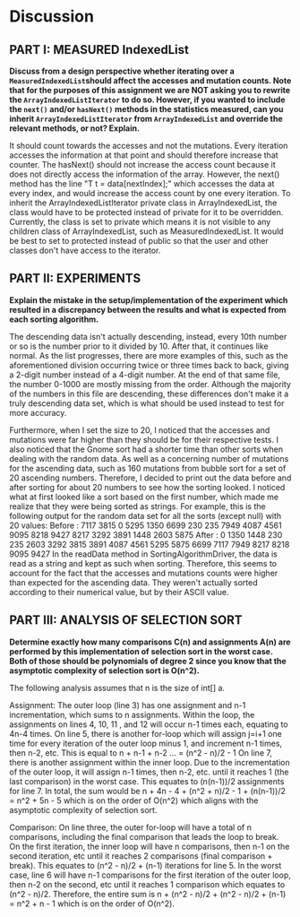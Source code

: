 # Discussion

## PART I: MEASURED IndexedList

**Discuss from a design perspective whether iterating over a `MeasuredIndexedList`should 
affect the accesses and mutation counts. Note that for the purposes of this assignment we are NOT 
asking you to rewrite the `ArrayIndexedListIterator` to do so. However, if you wanted to include 
the `next()` and/or `hasNext()` methods in the statistics measured, can you inherit 
`ArrayIndexedListIterator` from `ArrayIndexedList` and override the relevant methods, or not? 
Explain.**

It should count towards the accesses and not the mutations. Every iteration accesses the information at that point and should therefore increase that counter.
The hasNext() should not increase the access count because it does not directly access the information of the array.
However, the next() method has the line "T t = data[nextIndex];" which accesses the data at every index, and would increase the access count by one every iteration. 
To inherit the ArrayIndexedListIterator private class in ArrayIndexedList, the class would have to be protected instead of private for it to be overridden.
Currently, the class is set to private which means it is not visible to any children class of ArrayIndexedList, such as MeasuredIndexedList.
It would be best to set to protected instead of public so that the user and other classes don't have access to the iterator. 


## PART II: EXPERIMENTS

**Explain the mistake in the setup/implementation of the experiment which resulted in a discrepancy 
between the results and what is expected from each sorting algorithm.**

The descending data isn't actually descending, instead, every 10th number or so is the number prior to it divided by 10. After that, it continues like normal.
As the list progresses, there are more examples of this, such as the aforementioned division occurring twice or three times back to back, giving a 2-digit number instead of a 4-digit number.
At the end of that same file, the number 0-1000 are mostly missing from the order. Although the majority of the numbers in this file are descending, these differences don't make it a truly descending data set, which is what should be used instead to test for more accuracy. 

Furthermore, when I set the size to 20, I noticed that the accesses and mutations were far higher than they should be for their respective tests.
I also noticed that the Gnome sort had a shorter time than other sorts when dealing with the random data.
As well as a concerning number of mutations for the ascending data, such as 160 mutations from bubble sort for a set of 20 ascending numbers.
Therefore, I decided to print out the data before and after sorting for about 20 numbers to see how the sorting looked.
I noticed what at first looked like a sort based on the first number, which made me realize that they were being sorted as strings.
For example, this is the following output for the random data set for all the sorts (except null) with 20 values:
Before : 7117 3815 0 5295 1350 6699 230 235 7949 4087 4561 9095 8218 9427 8217 3292 3891 1448 2603 5875
After : 0 1350 1448 230 235 2603 3292 3815 3891 4087 4561 5295 5875 6699 7117 7949 8217 8218 9095 9427
In the readData method in SortingAlgorithmDriver, the data is read as a string and kept as such when sorting.
Therefore, this seems to account for the fact that the accesses and mutations counts were higher than expected for the ascending data. They weren't actually sorted according to their numerical value, but by their ASCII value.


## PART III: ANALYSIS OF SELECTION SORT

**Determine exactly how many comparisons C(n) and assignments A(n) are performed by this 
implementation of selection sort in the worst case. Both of those should be polynomials of degree 2 
since you know that the asymptotic complexity of selection sort is O(n^2).**

The following analysis assumes that n is the size of int[] a.

Assignment:
The outer loop (line 3) has one assignment and n-1 incrementation, which sums to n assignments. 
Within the loop, the assignments on lines 4, 10, 11 , and 12 will occur n-1 times each, equating to 4n-4 times.
On line 5, there is another for-loop which will assign j=i+1 one time for every iteration of the outer loop minus 1, and increment n-1 times, then n-2, etc. This is equal to n + n-1 + n-2 ... = (n^2 - n)/2 - 1
On line 7, there is another assignment within the inner loop. Due to the incrementation of the outer loop, it will assign n-1 times, then n-2, etc. until it reaches 1 (the last comparison) in the worst case.
This equates to (n(n-1))/2 assignments for line 7.
In total, the sum would be n + 4n - 4 + (n^2 + n)/2 - 1 + (n(n-1))/2 = n^2 + 5n - 5 which is on the order of O(n^2) which aligns with the asymptotic complexity of selection sort.

Comparison:
On line three, the outer for-loop will have a total of n comparisons, including the final comparison that leads the loop to break.
On the first iteration, the inner loop will have n comparisons, then n-1 on the second iteration, etc until it reaches 2 comparisons (final comparison + break).
This equates to (n^2 - n)/2 + (n-1) iterations for line 5. 
In the worst case, line 6 will have n-1 comparisons for the first iteration of the outer loop, then n-2 on the second, etc until it reaches 1 comparison which equates to (n^2 - n)/2.
Therefore, the entire sum is n + (n^2 - n)/2 + (n^2 - n)/2 + (n-1) = n^2 + n - 1 which is on the order of O(n^2). 